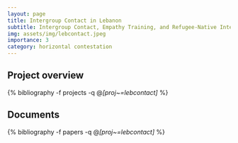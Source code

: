 ```yaml
---
layout: page
title: Intergroup Contact in Lebanon
subtitle: Intergroup Contact, Empathy Training, and Refugee-Native Integration in Lebanon: Evidence from a large-scale field experiment
img: assets/img/lebcontact.jpeg
importance: 3
category: horizontal contestation
---
```


## Project overview

<div class="publications">

  {% bibliography -f projects -q @*[proj~=lebcontact]* %}

</div>

## Documents

<div class="publications">

  {% bibliography -f papers -q @*[proj~=lebcontact]* %}

</div>



